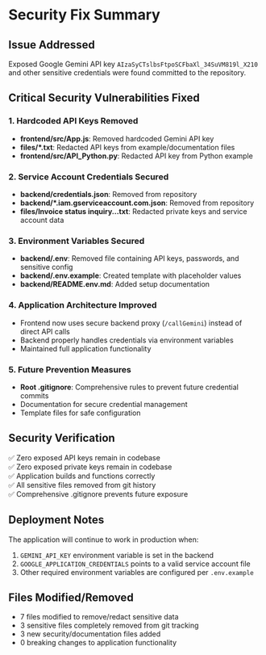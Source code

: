 # Security Fix Summary

## Issue Addressed
Exposed Google Gemini API key `AIzaSyCTslbsFtpoSCFbaXl_34SuVM819l_X210` and other sensitive credentials were found committed to the repository.

## Critical Security Vulnerabilities Fixed

### 1. Hardcoded API Keys Removed
- **frontend/src/App.js**: Removed hardcoded Gemini API key
- **files/*.txt**: Redacted API keys from example/documentation files  
- **frontend/src/API_Python.py**: Redacted API key from Python example

### 2. Service Account Credentials Secured
- **backend/credentials.json**: Removed from repository
- **backend/*.iam.gserviceaccount.com.json**: Removed from repository
- **files/Invoice status inquiry...txt**: Redacted private keys and service account data

### 3. Environment Variables Secured  
- **backend/.env**: Removed file containing API keys, passwords, and sensitive config
- **backend/.env.example**: Created template with placeholder values
- **backend/README.env.md**: Added setup documentation

### 4. Application Architecture Improved
- Frontend now uses secure backend proxy (`/callGemini`) instead of direct API calls
- Backend properly handles credentials via environment variables
- Maintained full application functionality

### 5. Future Prevention Measures
- **Root .gitignore**: Comprehensive rules to prevent future credential commits
- Documentation for secure credential management
- Template files for safe configuration

## Security Verification
✅ Zero exposed API keys remain in codebase  
✅ Zero exposed private keys remain in codebase  
✅ Application builds and functions correctly  
✅ All sensitive files removed from git history  
✅ Comprehensive .gitignore prevents future exposure  

## Deployment Notes
The application will continue to work in production when:
1. `GEMINI_API_KEY` environment variable is set in the backend
2. `GOOGLE_APPLICATION_CREDENTIALS` points to a valid service account file
3. Other required environment variables are configured per `.env.example`

## Files Modified/Removed
- 7 files modified to remove/redact sensitive data
- 3 sensitive files completely removed from git tracking
- 3 new security/documentation files added
- 0 breaking changes to application functionality
